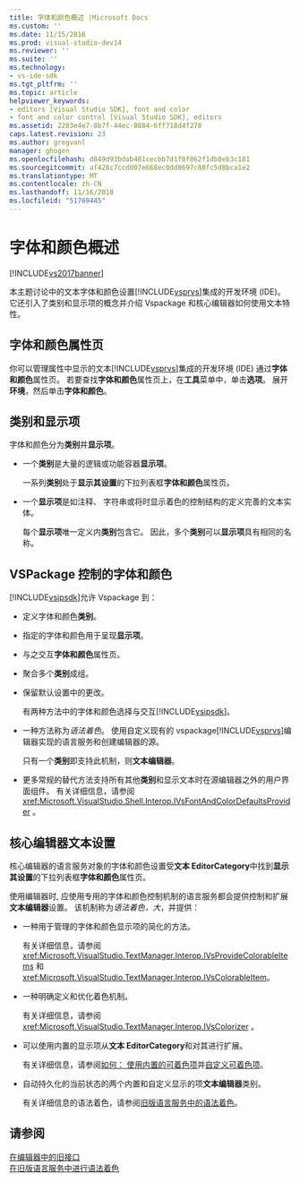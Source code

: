 ```yaml
---
title: 字体和颜色概述 |Microsoft Docs
ms.custom: ''
ms.date: 11/15/2016
ms.prod: visual-studio-dev14
ms.reviewer: ''
ms.suite: ''
ms.technology:
- vs-ide-sdk
ms.tgt_pltfrm: ''
ms.topic: article
helpviewer_keywords:
- editors [Visual Studio SDK], font and color
- font and color control [Visual Studio SDK], editors
ms.assetid: 2203e4e7-8b7f-44ec-8884-6ff718d4f278
caps.latest.revision: 23
ms.author: gregvanl
manager: ghogen
ms.openlocfilehash: d849d93bdab481cecbb7d1f0f862f1db8eb3c181
ms.sourcegitcommit: af428c7ccd007e668ec0dd8697c88fc5d8bca1e2
ms.translationtype: MT
ms.contentlocale: zh-CN
ms.lasthandoff: 11/16/2018
ms.locfileid: "51769445"
---
```

# <a name="font-and-color-overview"></a>字体和颜色概述
[!INCLUDE[vs2017banner](../includes/vs2017banner.md)]

本主题讨论中的文本字体和颜色设置[!INCLUDE[vsprvs](../includes/vsprvs-md.md)]集成的开发环境 (IDE)。 它还引入了类别和显示项的概念并介绍 Vspackage 和核心编辑器如何使用文本特性。  
  
## <a name="the-fonts-and-colors-property-page"></a>字体和颜色属性页  
 你可以管理属性中显示的文本[!INCLUDE[vsprvs](../includes/vsprvs-md.md)]集成的开发环境 (IDE) 通过**字体和颜色**属性页。 若要查找**字体和颜色**属性页上，在**工具**菜单中，单击**选项**。 展开**环境**，然后单击**字体和颜色**。  
  
## <a name="categories-and-display-items"></a>类别和显示项  
 字体和颜色分为**类别**并**显示项**。  
  
- 一个**类别**是大量的逻辑或功能容器**显示项**。  
  
   一系列**类别**处于**显示其设置**的下拉列表框**字体和颜色**属性页。  
  
- 一个**显示项**是如注释、 字符串或将时显示着色的控制结构的定义完善的文本实体。  
  
  每个**显示项**唯一定义内**类别**包含它。 因此，多个**类别**可以**显示项**具有相同的名称。  
  
## <a name="vspackage-control-of-fonts-and-colors"></a>VSPackage 控制的字体和颜色  
 [!INCLUDE[vsipsdk](../includes/vsipsdk-md.md)]允许 Vspackage 到：  
  
- 定义字体和颜色**类别**。  
  
- 指定的字体和颜色用于呈现**显示项**。  
  
- 与之交互**字体和颜色**属性页。  
  
- 聚合多个**类别**成组。  
  
- 保留默认设置中的更改。  
  
  有两种方法中的字体和颜色选择与交互[!INCLUDE[vsipsdk](../includes/vsipsdk-md.md)]。  
  
- 一种方法称为*语法着色*。 使用自定义现有的 vspackage[!INCLUDE[vsprvs](../includes/vsprvs-md.md)]编辑器实现的语言服务和创建编辑器的源。  
  
   只有一个**类别**即支持此机制，则**文本编辑器**。  
  
- 更多常规的替代方法支持所有其他**类别**和显示文本时在源编辑器之外的用户界面组件。 有关详细信息，请参阅 <xref:Microsoft.VisualStudio.Shell.Interop.IVsFontAndColorDefaultsProvider> 。  
  
## <a name="core-editor-text-settings"></a>核心编辑器文本设置  
 核心编辑器的语言服务对象的字体和颜色设置受**文本 EditorCategory**中找到**显示其设置**的下拉列表框**字体和颜色**属性页。  
  
 使用编辑器时, 应使用专用的字体和颜色控制机制的语言服务都会提供控制和扩展**文本编辑器**设置。 该机制称为*语法着色，大*，并提供：  
  
- 一种用于管理的字体和颜色显示项的简化的方法。  
  
   有关详细信息，请参阅 <xref:Microsoft.VisualStudio.TextManager.Interop.IVsProvideColorableItems> 和 <xref:Microsoft.VisualStudio.TextManager.Interop.IVsColorableItem>。  
  
- 一种明确定义和优化着色机制。  
  
   有关详细信息，请参阅 <xref:Microsoft.VisualStudio.TextManager.Interop.IVsColorizer> 。  
  
- 可以使用内置的显示项从**文本 EditorCategory**和对其进行扩展。  
  
   有关详细信息，请参阅[如何： 使用内置的可着色项](../extensibility/internals/how-to-use-built-in-colorable-items.md)并[自定义可着色项](../extensibility/internals/custom-colorable-items.md)。  
  
- 自动持久化的当前状态的两个内置和自定义显示的项**文本编辑器**类别。  
  
  有关详细信息的语法着色，请参阅[旧版语言服务中的语法着色](../extensibility/internals/syntax-coloring-in-a-legacy-language-service.md)。  
  
## <a name="see-also"></a>请参阅  
 [在编辑器中的旧接口](../extensibility/legacy-interfaces-in-the-editor.md)   
 [在旧版语言服务中进行语法着色](../extensibility/internals/syntax-coloring-in-a-legacy-language-service.md)

